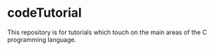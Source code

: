 # codeTutorial
This repository is for tutorials which touch on the main areas of the C programming language.
